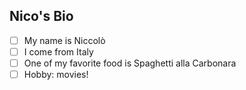 ## Nico's Bio

- [ ] My name is Niccolò
- [ ] I come from Italy
- [ ] One of my favorite food is Spaghetti alla Carbonara
- [ ] Hobby: movies!
